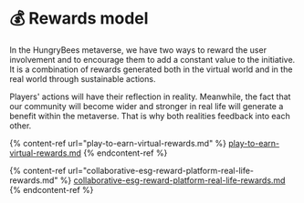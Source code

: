 # 💰 Rewards model

In the HungryBees metaverse, we have two ways to reward the user involvement and to encourage them to add a constant value to the initiative. It is a combination of rewards generated both in the virtual world and in the real world through sustainable actions.&#x20;

Players' actions will have their reflection in reality. Meanwhile, the fact that our community will become wider and stronger in real life will generate a benefit within the metaverse. That is why both realities feedback into each other.

{% content-ref url="play-to-earn-virtual-rewards.md" %}
[play-to-earn-virtual-rewards.md](play-to-earn-virtual-rewards.md)
{% endcontent-ref %}

{% content-ref url="collaborative-esg-reward-platform-real-life-rewards.md" %}
[collaborative-esg-reward-platform-real-life-rewards.md](collaborative-esg-reward-platform-real-life-rewards.md)
{% endcontent-ref %}
